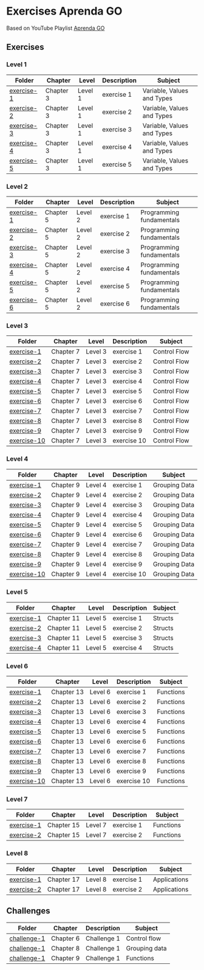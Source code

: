 # Exercises Aprenda GO

Based on YouTube Playlist [Aprenda GO](https://www.youtube.com/playlist?list=PLCKpcjBB_VlBsxJ9IseNxFllf-UFEXOdg)

## Exercises

### Level 1

| Folder                                                                                                                        | Chapter   | Level   | Description | Subject                    |
| ----------------------------------------------------------------------------------------------------------------------------- | --------- | ------- | ----------- | -------------------------- |
| [exercise-1](https://github.com/androdri1998/practice-go/tree/main/exercises-aprenda-go/level-1/chapter-3/exercise-1/main.go) | Chapter 3 | Level 1 | exercise 1  | Variable, Values and Types |
| [exercise-2](https://github.com/androdri1998/practice-go/tree/main/exercises-aprenda-go/level-1/chapter-3/exercise-2/main.go) | Chapter 3 | Level 1 | exercise 2  | Variable, Values and Types |
| [exercise-3](https://github.com/androdri1998/practice-go/tree/main/exercises-aprenda-go/level-1/chapter-3/exercise-3/main.go) | Chapter 3 | Level 1 | exercise 3  | Variable, Values and Types |
| [exercise-4](https://github.com/androdri1998/practice-go/tree/main/exercises-aprenda-go/level-1/chapter-3/exercise-4/main.go) | Chapter 3 | Level 1 | exercise 4  | Variable, Values and Types |
| [exercise-5](https://github.com/androdri1998/practice-go/tree/main/exercises-aprenda-go/level-1/chapter-3/exercise-5/main.go) | Chapter 3 | Level 1 | exercise 5  | Variable, Values and Types |

### Level 2

| Folder                                                                                                                        | Chapter   | Level   | Description | Subject                  |
| ----------------------------------------------------------------------------------------------------------------------------- | --------- | ------- | ----------- | ------------------------ |
| [exercise-1](https://github.com/androdri1998/practice-go/tree/main/exercises-aprenda-go/level-2/chapter-5/exercise-1/main.go) | Chapter 5 | Level 2 | exercise 1  | Programming fundamentals |
| [exercise-2](https://github.com/androdri1998/practice-go/tree/main/exercises-aprenda-go/level-2/chapter-5/exercise-2/main.go) | Chapter 5 | Level 2 | exercise 2  | Programming fundamentals |
| [exercise-3](https://github.com/androdri1998/practice-go/tree/main/exercises-aprenda-go/level-2/chapter-5/exercise-3/main.go) | Chapter 5 | Level 2 | exercise 3  | Programming fundamentals |
| [exercise-4](https://github.com/androdri1998/practice-go/tree/main/exercises-aprenda-go/level-2/chapter-5/exercise-4/main.go) | Chapter 5 | Level 2 | exercise 4  | Programming fundamentals |
| [exercise-5](https://github.com/androdri1998/practice-go/tree/main/exercises-aprenda-go/level-2/chapter-5/exercise-5/main.go) | Chapter 5 | Level 2 | exercise 5  | Programming fundamentals |
| [exercise-6](https://github.com/androdri1998/practice-go/tree/main/exercises-aprenda-go/level-2/chapter-5/exercise-6/main.go) | Chapter 5 | Level 2 | exercise 6  | Programming fundamentals |

### Level 3

| Folder                                                                                                                          | Chapter   | Level   | Description | Subject      |
| ------------------------------------------------------------------------------------------------------------------------------- | --------- | ------- | ----------- | ------------ |
| [exercise-1](https://github.com/androdri1998/practice-go/tree/main/exercises-aprenda-go/level-3/chapter-7/exercise-1/main.go)   | Chapter 7 | Level 3 | exercise 1  | Control Flow |
| [exercise-2](https://github.com/androdri1998/practice-go/tree/main/exercises-aprenda-go/level-3/chapter-7/exercise-2/main.go)   | Chapter 7 | Level 3 | exercise 2  | Control Flow |
| [exercise-3](https://github.com/androdri1998/practice-go/tree/main/exercises-aprenda-go/level-3/chapter-7/exercise-3/main.go)   | Chapter 7 | Level 3 | exercise 3  | Control Flow |
| [exercise-4](https://github.com/androdri1998/practice-go/tree/main/exercises-aprenda-go/level-3/chapter-7/exercise-4/main.go)   | Chapter 7 | Level 3 | exercise 4  | Control Flow |
| [exercise-5](https://github.com/androdri1998/practice-go/tree/main/exercises-aprenda-go/level-3/chapter-7/exercise-5/main.go)   | Chapter 7 | Level 3 | exercise 5  | Control Flow |
| [exercise-6](https://github.com/androdri1998/practice-go/tree/main/exercises-aprenda-go/level-3/chapter-7/exercise-6/main.go)   | Chapter 7 | Level 3 | exercise 6  | Control Flow |
| [exercise-7](https://github.com/androdri1998/practice-go/tree/main/exercises-aprenda-go/level-3/chapter-7/exercise-7/main.go)   | Chapter 7 | Level 3 | exercise 7  | Control Flow |
| [exercise-8](https://github.com/androdri1998/practice-go/tree/main/exercises-aprenda-go/level-3/chapter-7/exercise-8/main.go)   | Chapter 7 | Level 3 | exercise 8  | Control Flow |
| [exercise-9](https://github.com/androdri1998/practice-go/tree/main/exercises-aprenda-go/level-3/chapter-7/exercise-9/main.go)   | Chapter 7 | Level 3 | exercise 9  | Control Flow |
| [exercise-10](https://github.com/androdri1998/practice-go/tree/main/exercises-aprenda-go/level-3/chapter-7/exercise-10/main.go) | Chapter 7 | Level 3 | exercise 10 | Control Flow |

### Level 4

| Folder                                                                                                                          | Chapter   | Level   | Description | Subject       |
| ------------------------------------------------------------------------------------------------------------------------------- | --------- | ------- | ----------- | ------------- |
| [exercise-1](https://github.com/androdri1998/practice-go/tree/main/exercises-aprenda-go/level-4/chapter-9/exercise-1/main.go)   | Chapter 9 | Level 4 | exercise 1  | Grouping Data |
| [exercise-2](https://github.com/androdri1998/practice-go/tree/main/exercises-aprenda-go/level-4/chapter-9/exercise-2/main.go)   | Chapter 9 | Level 4 | exercise 2  | Grouping Data |
| [exercise-3](https://github.com/androdri1998/practice-go/tree/main/exercises-aprenda-go/level-4/chapter-9/exercise-3/main.go)   | Chapter 9 | Level 4 | exercise 3  | Grouping Data |
| [exercise-4](https://github.com/androdri1998/practice-go/tree/main/exercises-aprenda-go/level-4/chapter-9/exercise-4/main.go)   | Chapter 9 | Level 4 | exercise 4  | Grouping Data |
| [exercise-5](https://github.com/androdri1998/practice-go/tree/main/exercises-aprenda-go/level-4/chapter-9/exercise-5/main.go)   | Chapter 9 | Level 4 | exercise 5  | Grouping Data |
| [exercise-6](https://github.com/androdri1998/practice-go/tree/main/exercises-aprenda-go/level-4/chapter-9/exercise-6/main.go)   | Chapter 9 | Level 4 | exercise 6  | Grouping Data |
| [exercise-7](https://github.com/androdri1998/practice-go/tree/main/exercises-aprenda-go/level-4/chapter-9/exercise-7/main.go)   | Chapter 9 | Level 4 | exercise 7  | Grouping Data |
| [exercise-8](https://github.com/androdri1998/practice-go/tree/main/exercises-aprenda-go/level-4/chapter-9/exercise-8/main.go)   | Chapter 9 | Level 4 | exercise 8  | Grouping Data |
| [exercise-9](https://github.com/androdri1998/practice-go/tree/main/exercises-aprenda-go/level-4/chapter-9/exercise-9/main.go)   | Chapter 9 | Level 4 | exercise 9  | Grouping Data |
| [exercise-10](https://github.com/androdri1998/practice-go/tree/main/exercises-aprenda-go/level-4/chapter-9/exercise-10/main.go) | Chapter 9 | Level 4 | exercise 10 | Grouping Data |

### Level 5

| Folder                                                                                                                         | Chapter    | Level   | Description | Subject |
| ------------------------------------------------------------------------------------------------------------------------------ | ---------- | ------- | ----------- | ------- |
| [exercise-1](https://github.com/androdri1998/practice-go/tree/main/exercises-aprenda-go/level-5/chapter-11/exercise-1/main.go) | Chapter 11 | Level 5 | exercise 1  | Structs |
| [exercise-2](https://github.com/androdri1998/practice-go/tree/main/exercises-aprenda-go/level-5/chapter-11/exercise-2/main.go) | Chapter 11 | Level 5 | exercise 2  | Structs |
| [exercise-3](https://github.com/androdri1998/practice-go/tree/main/exercises-aprenda-go/level-5/chapter-11/exercise-3/main.go) | Chapter 11 | Level 5 | exercise 3  | Structs |
| [exercise-4](https://github.com/androdri1998/practice-go/tree/main/exercises-aprenda-go/level-5/chapter-11/exercise-4/main.go) | Chapter 11 | Level 5 | exercise 4  | Structs |

### Level 6

| Folder                                                                                                                           | Chapter    | Level   | Description | Subject   |
| -------------------------------------------------------------------------------------------------------------------------------- | ---------- | ------- | ----------- | --------- |
| [exercise-1](https://github.com/androdri1998/practice-go/tree/main/exercises-aprenda-go/level-6/chapter-13/exercise-1/main.go)   | Chapter 13 | Level 6 | exercise 1  | Functions |
| [exercise-2](https://github.com/androdri1998/practice-go/tree/main/exercises-aprenda-go/level-6/chapter-13/exercise-2/main.go)   | Chapter 13 | Level 6 | exercise 2  | Functions |
| [exercise-3](https://github.com/androdri1998/practice-go/tree/main/exercises-aprenda-go/level-6/chapter-13/exercise-3/main.go)   | Chapter 13 | Level 6 | exercise 3  | Functions |
| [exercise-4](https://github.com/androdri1998/practice-go/tree/main/exercises-aprenda-go/level-6/chapter-13/exercise-4/main.go)   | Chapter 13 | Level 6 | exercise 4  | Functions |
| [exercise-5](https://github.com/androdri1998/practice-go/tree/main/exercises-aprenda-go/level-6/chapter-13/exercise-5/main.go)   | Chapter 13 | Level 6 | exercise 5  | Functions |
| [exercise-6](https://github.com/androdri1998/practice-go/tree/main/exercises-aprenda-go/level-6/chapter-13/exercise-6/main.go)   | Chapter 13 | Level 6 | exercise 6  | Functions |
| [exercise-7](https://github.com/androdri1998/practice-go/tree/main/exercises-aprenda-go/level-6/chapter-13/exercise-7/main.go)   | Chapter 13 | Level 6 | exercise 7  | Functions |
| [exercise-8](https://github.com/androdri1998/practice-go/tree/main/exercises-aprenda-go/level-6/chapter-13/exercise-8/main.go)   | Chapter 13 | Level 6 | exercise 8  | Functions |
| [exercise-9](https://github.com/androdri1998/practice-go/tree/main/exercises-aprenda-go/level-6/chapter-13/exercise-9/main.go)   | Chapter 13 | Level 6 | exercise 9  | Functions |
| [exercise-10](https://github.com/androdri1998/practice-go/tree/main/exercises-aprenda-go/level-6/chapter-13/exercise-10/main.go) | Chapter 13 | Level 6 | exercise 10 | Functions |

### Level 7

| Folder                                                                                                                         | Chapter    | Level   | Description | Subject   |
| ------------------------------------------------------------------------------------------------------------------------------ | ---------- | ------- | ----------- | --------- |
| [exercise-1](https://github.com/androdri1998/practice-go/tree/main/exercises-aprenda-go/level-7/chapter-15/exercise-1/main.go) | Chapter 15 | Level 7 | exercise 1  | Functions |
| [exercise-2](https://github.com/androdri1998/practice-go/tree/main/exercises-aprenda-go/level-7/chapter-15/exercise-2/main.go) | Chapter 15 | Level 7 | exercise 2  | Functions |

### Level 8

| Folder                                              | Chapter    | Level   | Description | Subject      |
| --------------------------------------------------- | ---------- | ------- | ----------- | ------------ |
| [exercise-1](level-8/chapter-17/exercise-1/main.go) | Chapter 17 | Level 8 | exercise 1  | Applications |
| [exercise-2](level-8/chapter-17/exercise-2/main.go) | Chapter 17 | Level 8 | exercise 2  | Applications |

## Challenges

| Folder                                                                                                                             | Chapter   | Description | Subject       |
| ---------------------------------------------------------------------------------------------------------------------------------- | --------- | ----------- | ------------- |
| [challenge-1](https://github.com/androdri1998/practice-go/tree/main/exercises-aprenda-go/challenges/chapter-6/challenge-1/main.go) | Chapter 6 | Challenge 1 | Control flow  |
| [challenge-1](https://github.com/androdri1998/practice-go/tree/main/exercises-aprenda-go/challenges/chapter-8/challenge-1/main.go) | Chapter 8 | Challenge 1 | Grouping data |
| [challenge-1](https://github.com/androdri1998/practice-go/tree/main/exercises-aprenda-go/challenges/chapter-9/challenge-1/main.go) | Chapter 9 | Challenge 1 | Functions     |
